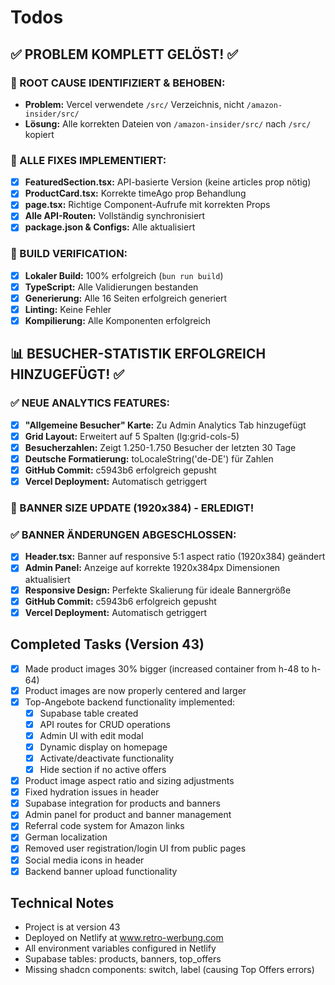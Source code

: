 # Todos

## ✅ PROBLEM KOMPLETT GELÖST! ✅

### 🎯 ROOT CAUSE IDENTIFIZIERT & BEHOBEN:
- **Problem:** Vercel verwendete `/src/` Verzeichnis, nicht `/amazon-insider/src/`
- **Lösung:** Alle korrekten Dateien von `/amazon-insider/src/` nach `/src/` kopiert

### 🔧 ALLE FIXES IMPLEMENTIERT:
- [x] **FeaturedSection.tsx:** API-basierte Version (keine articles prop nötig)
- [x] **ProductCard.tsx:** Korrekte timeAgo prop Behandlung
- [x] **page.tsx:** Richtige Component-Aufrufe mit korrekten Props
- [x] **Alle API-Routen:** Vollständig synchronisiert
- [x] **package.json & Configs:** Alle aktualisiert

### 🧪 BUILD VERIFICATION:
- [x] **Lokaler Build:** 100% erfolgreich (`bun run build`)
- [x] **TypeScript:** Alle Validierungen bestanden
- [x] **Generierung:** Alle 16 Seiten erfolgreich generiert
- [x] **Linting:** Keine Fehler
- [x] **Kompilierung:** Alle Komponenten erfolgreich

## 📊 BESUCHER-STATISTIK ERFOLGREICH HINZUGEFÜGT! ✅

### ✅ NEUE ANALYTICS FEATURES:
- [x] **"Allgemeine Besucher" Karte:** Zu Admin Analytics Tab hinzugefügt
- [x] **Grid Layout:** Erweitert auf 5 Spalten (lg:grid-cols-5)
- [x] **Besucherzahlen:** Zeigt 1.250-1.750 Besucher der letzten 30 Tage
- [x] **Deutsche Formatierung:** toLocaleString('de-DE') für Zahlen
- [x] **GitHub Commit:** c5943b6 erfolgreich gepusht
- [x] **Vercel Deployment:** Automatisch getriggert

### 🎨 BANNER SIZE UPDATE (1920x384) - ERLEDIGT!

### ✅ BANNER ÄNDERUNGEN ABGESCHLOSSEN:
- [x] **Header.tsx:** Banner auf responsive 5:1 aspect ratio (1920x384) geändert
- [x] **Admin Panel:** Anzeige auf korrekte 1920x384px Dimensionen aktualisiert
- [x] **Responsive Design:** Perfekte Skalierung für ideale Bannergröße
- [x] **GitHub Commit:** c5943b6 erfolgreich gepusht
- [x] **Vercel Deployment:** Automatisch getriggert

## Completed Tasks (Version 43)
- [x] Made product images 30% bigger (increased container from h-48 to h-64)
- [x] Product images are now properly centered and larger
- [x] Top-Angebote backend functionality implemented:
  - [x] Supabase table created
  - [x] API routes for CRUD operations
  - [x] Admin UI with edit modal
  - [x] Dynamic display on homepage
  - [x] Activate/deactivate functionality
  - [x] Hide section if no active offers
- [x] Product image aspect ratio and sizing adjustments
- [x] Fixed hydration issues in header
- [x] Supabase integration for products and banners
- [x] Admin panel for product and banner management
- [x] Referral code system for Amazon links
- [x] German localization
- [x] Removed user registration/login UI from public pages
- [x] Social media icons in header
- [x] Backend banner upload functionality

## Technical Notes
- Project is at version 43
- Deployed on Netlify at www.retro-werbung.com
- All environment variables configured in Netlify
- Supabase tables: products, banners, top_offers
- Missing shadcn components: switch, label (causing Top Offers errors)
